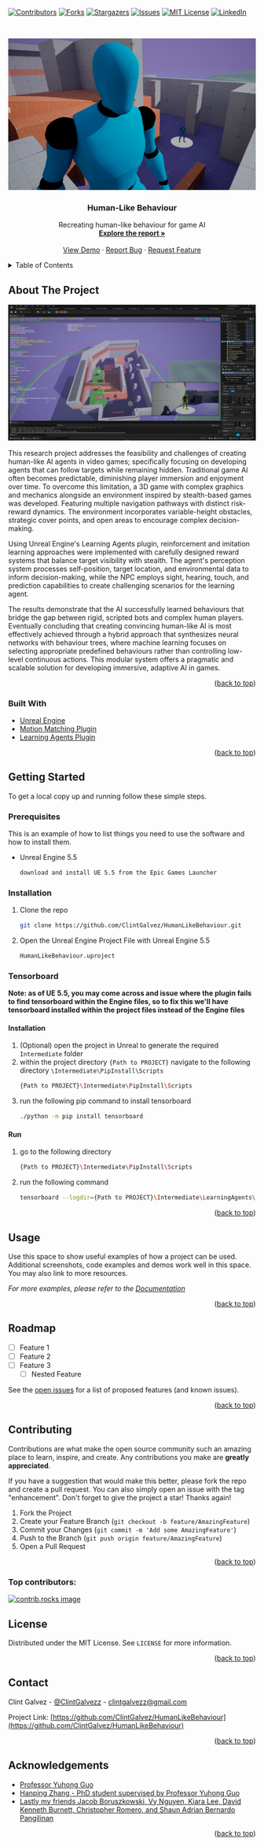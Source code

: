 <!-- Improved compatibility of back to top link: See: https://github.com/othneildrew/Best-README-Template/pull/73 -->
<a id="readme-top"></a>
<!--
*** Thanks for checking out the Best-README-Template. If you have a suggestion
*** that would make this better, please fork the repo and create a pull request
*** or simply open an issue with the tag "enhancement".
*** Don't forget to give the project a star!
*** Thanks again! Now go create something AMAZING! :D
-->


<!-- PROJECT SHIELDS -->
<!--
*** I'm using markdown "reference style" links for readability.
*** Reference links are enclosed in brackets [ ] instead of parentheses ( ).
*** See the bottom of this document for the declaration of the reference variables
*** for contributors-url, forks-url, etc. This is an optional, concise syntax you may use.
*** https://www.markdownguide.org/basic-syntax/#reference-style-links
-->
[![Contributors][contributors-shield]][contributors-url]
[![Forks][forks-shield]][forks-url]
[![Stargazers][stars-shield]][stars-url]
[![Issues][issues-shield]][issues-url]
[![MIT License][license-shield]][license-url]
[![LinkedIn][linkedin-shield]][linkedin-url]



<!-- PROJECT LOGO -->
<br />
<p align="center">
  <a href="https://github.com/ClintGalvez/HumanLikeBehaviour">
    <img src="cover.png" alt="Cover" width="auto" height="auto">
  </a>

  <h3 align="center">Human-Like Behaviour</h3>

  <p align="center">
    Recreating human-like behaviour for game AI
    <br />
    <a href="https://docs.google.com/document/d/1C8d_nTgCR3ScNvusosiK2bYwZWZwxAmvZ2FONkGZxWc/edit?usp=sharing"><strong>Explore the report »</strong></a>
    <br />
    <br />
    <a href="https://github.com/ClintGalvez/HumanLikeBehaviour">View Demo</a>
    ·
    <a href="https://github.com/ClintGalvez/HumanLikeBehaviour/issues">Report Bug</a>
    ·
    <a href="https://github.com/ClintGalvez/HumanLikeBehaviour/issues">Request Feature</a>
  </p>
</p>



<!-- TABLE OF CONTENTS -->
<details>
  <summary>Table of Contents</summary>
  <ol>
    <li>
      <a href="#about-the-project">About The Project</a>
      <ul>
        <li><a href="#built-with">Built With</a></li>
      </ul>
    </li>
    <li>
      <a href="#getting-started">Getting Started</a>
      <ul>
        <li><a href="#prerequisites">Prerequisites</a></li>
        <li><a href="#installation">Installation</a></li>
        <li><a href="#tensorboard">Tensorboard</a></li>
      </ul>
    </li>
    <li><a href="#usage">Usage</a></li>
    <li><a href="#roadmap">Roadmap</a></li>
    <li><a href="#contributing">Contributing</a></li>
    <li><a href="#license">License</a></li>
    <li><a href="#contact">Contact</a></li>
    <li><a href="#acknowledgments">Acknowledgments</a></li>
  </ol>
</details>



<!-- ABOUT THE PROJECT -->
## About The Project

[![Human-Like Behaviour Research Project Screen Shot][project-screenshot]](https://clintgalvez.com/#projects)

This research project addresses the feasibility and challenges of creating human-like AI agents in video games; specifically focusing on developing agents that can follow targets while remaining hidden. Traditional game AI often becomes predictable, diminishing player immersion and enjoyment over time. To overcome this limitation, a 3D game with complex graphics and mechanics alongside an environment inspired by stealth-based games was developed. Featuring multiple navigation pathways with distinct risk-reward dynamics. The environment incorporates variable-height obstacles, strategic cover points, and open areas to encourage complex decision-making.

Using Unreal Engine's Learning Agents plugin, reinforcement and imitation learning approaches were implemented with carefully designed reward systems that balance target visibility with stealth. The agent's perception system processes self-position, target location, and environmental data to inform decision-making, while the NPC employs sight, hearing, touch, and prediction capabilities to create challenging scenarios for the learning agent.

The results demonstrate that the AI successfully learned behaviours that bridge the gap between rigid, scripted bots and complex human players. Eventually concluding that creating convincing human-like AI is most effectively achieved through a hybrid approach that synthesizes neural networks with behaviour trees, where machine learning focuses on selecting appropriate predefined behaviours rather than controlling low-level continuous actions. This modular system offers a pragmatic and scalable solution for developing immersive, adaptive AI in games.

<p align="right">(<a href="#readme-top">back to top</a>)</p>



### Built With

* [Unreal Engine](https://www.unrealengine.com)
* [Motion Matching Plugin](https://dev.epicgames.com/documentation/en-us/unreal-engine/motion-matching-in-unreal-engine)
* [Learning Agents Plugin](https://dev.epicgames.com/community/learning/courses/GAR/unreal-engine-learning-agents-5-5/bZnJ/unreal-engine-learning-agents-5-5)

<p align="right">(<a href="#readme-top">back to top</a>)</p>



<!-- GETTING STARTED -->
## Getting Started

To get a local copy up and running follow these simple steps.

### Prerequisites

This is an example of how to list things you need to use the software and how to install them.
* Unreal Engine 5.5
  ```sh
  download and install UE 5.5 from the Epic Games Launcher
  ```

### Installation

1. Clone the repo
    ```sh
    git clone https://github.com/ClintGalvez/HumanLikeBehaviour.git
    ```
2. Open the Unreal Engine Project File with Unreal Engine 5.5 
    ```sh
    HumanLikeBehaviour.uproject
    ```

### Tensorboard

**Note: as of UE 5.5, you may come across and issue where the plugin fails to find tensorboard within the Engine files, so to fix this we'll have tensorboard installed within the project files instead of the Engine files**

#### Installation

1. (Optional) open the project in Unreal to generate the required `Intermediate` folder
2. within the project directory `{Path to PROJECT}` navigate to the following directory `\Intermediate\PipInstall\Scripts`
    ```sh
    {Path to PROJECT}\Intermediate\PipInstall\Scripts
    ```
3. run the following pip command to install tensorboard
    ```sh
    ./python -m pip install tensorboard
    ```

#### Run

1. go to the following directory
    ```sh
    {Path to PROJECT}\Intermediate\PipInstall\Scripts
    ```
2. run the following command
    ```sh
    tensorboard --logdir={Path to PROJECT}\Intermediate\LearningAgents\TensorBoard\runs
    ```

<p align="right">(<a href="#readme-top">back to top</a>)</p>



<!-- USAGE EXAMPLES -->
## Usage

Use this space to show useful examples of how a project can be used. Additional screenshots, code examples and demos work well in this space. You may also link to more resources.

_For more examples, please refer to the [Documentation](https://example.com)_

<p align="right">(<a href="#readme-top">back to top</a>)</p>



<!-- ROADMAP -->
## Roadmap

- [ ] Feature 1
- [ ] Feature 2
- [ ] Feature 3
    - [ ] Nested Feature

See the [open issues](https://github.com/ClintGalvez/HumanLikeBehaviour/issues) for a list of proposed features (and known issues).

<p align="right">(<a href="#readme-top">back to top</a>)</p>



<!-- CONTRIBUTING -->
## Contributing

Contributions are what make the open source community such an amazing place to learn, inspire, and create. Any contributions you make are **greatly appreciated**.

If you have a suggestion that would make this better, please fork the repo and create a pull request. You can also simply open an issue with the tag "enhancement".
Don't forget to give the project a star! Thanks again!

1. Fork the Project
2. Create your Feature Branch (`git checkout -b feature/AmazingFeature`)
3. Commit your Changes (`git commit -m 'Add some AmazingFeature'`)
4. Push to the Branch (`git push origin feature/AmazingFeature`)
5. Open a Pull Request

<p align="right">(<a href="#readme-top">back to top</a>)</p>

### Top contributors:

<a href="https://github.com/github_username/HumanLikeBehaviour/graphs/contributors">
  <img src="https://contrib.rocks/image?repo=ClintGalvez/HumanLikeBehaviour" alt="contrib.rocks image" />
</a>



<!-- LICENSE -->
## License

Distributed under the MIT License. See `LICENSE` for more information.

<p align="right">(<a href="#readme-top">back to top</a>)</p>



<!-- CONTACT -->
## Contact

Clint Galvez - [@ClintGalvezz](https://twitter.com/ClintGalvezz) - clintgalvezz@gmail.com

Project Link: [https://github.com/ClintGalvez/HumanLikeBehaviour](https://github.com/ClintGalvez/HumanLikeBehaviour)

<p align="right">(<a href="#readme-top">back to top</a>)</p>



<!-- ACKNOWLEDGEMENTS -->
## Acknowledgements

* [Professor Yuhong Guo](https://carleton.ca/scs/people/yuhong-guo/)
* [Hanping Zhang - PhD student supervised by Professor Yuhong Guo](https://www.linkedin.com/in/jaghanpingzhang/)
* [Lastly my friends Jacob Boruszkowski, Vy Nguyen, Kiara Lee, David Kenneth Burnett, Christopher Romero, and Shaun Adrian Bernardo Pangilinan]()

<p align="right">(<a href="#readme-top">back to top</a>)</p>



<!-- MARKDOWN LINKS & IMAGES -->
<!-- https://www.markdownguide.org/basic-syntax/#reference-style-links -->
[contributors-shield]: https://img.shields.io/github/contributors/ClintGalvez/HumanLikeBehaviour.svg?style=flat-square
[contributors-url]: https://github.com/ClintGalvez/HumanLikeBehaviour/graphs/contributors
[forks-shield]: https://img.shields.io/github/forks/ClintGalvez/HumanLikeBehaviour.svg?style=flat-square
[forks-url]: https://github.com/ClintGalvez/HumanLikeBehaviour/network/members
[stars-shield]: https://img.shields.io/github/stars/ClintGalvez/HumanLikeBehaviour.svg?style=flat-square
[stars-url]: https://github.com/ClintGalvez/HumanLikeBehaviour/stargazers
[issues-shield]: https://img.shields.io/github/issues/ClintGalvez/HumanLikeBehaviour.svg?style=flat-square
[issues-url]: https://github.com/ClintGalvez/HumanLikeBehaviour/issues
[license-shield]: https://img.shields.io/github/license/ClintGalvez/HumanLikeBehaviour.svg?style=flat-square
[license-url]: https://github.com/ClintGalvez/HumanLikeBehaviour/blob/master/LICENSE
[linkedin-shield]: https://img.shields.io/badge/-LinkedIn-black.svg?style=flat-square&logo=linkedin&colorB=555
[linkedin-url]: https://linkedin.com/in/ClintGalvez
[project-screenshot]: project-screenshot.png
